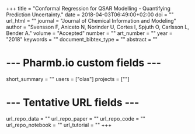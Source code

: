 +++
title = "Conformal Regression for QSAR Modelling - Quantifying Prediction Uncertainty."
date = 2018-04-03T06:49:00+02:00
doi = ""
url_html = ""
journal = "Journal of Chemical Information and Modeling"
author = "Svensson F, Aniceto N, Norinder U, Cortes I, Spjuth O, Carlsson L, Bender A."
volume = "Accepted"
number = ""
art_number = ""
year = "2018"
keywords = ""
document_bibtex_type = ""
abstract = ""
# --- Pharmb.io custom fields ---
short_summary = ""
users = ["olas"]
projects = [""]
# --- Tentative URL fields ---
url_repo_data = ""
url_repo_paper = ""
url_repo_code = ""
url_repo_notebook = ""
url_tutorial = ""
+++



